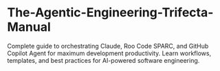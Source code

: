 # The-Agentic-Engineering-Trifecta-Manual
Complete guide to orchestrating Claude, Roo Code SPARC, and GitHub Copilot Agent for maximum development productivity. Learn workflows, templates, and best practices for AI-powered software engineering.
